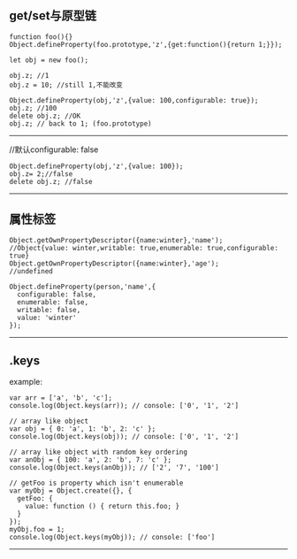 ## get/set与原型链

    function foo(){}
    Object.defineProperty(foo.prototype,'z',{get:function(){return 1;}});

    let obj = new foo();

    obj.z; //1
    obj.z = 10; //still 1,不能改变

    Object.defineProperty(obj,'z',{value: 100,configurable: true});
    obj.z; //100
    delete obj.z; //OK
    obj.z; // back to 1; (foo.prototype)
    
- - -
//默认configurable: false
    
    Object.defineProperty(obj,'z',{value: 100}); 
    obj.z= 2;//false
    delete obj.z; //false

- - -
## 属性标签

    Object.getOwnPropertyDescriptor({name:winter},'name');
    //Object{value: winter,writable: true,enumerable: true,configurable: true}
    Object.getOwnPropertyDescriptor({name:winter},'age');
    //undefined

    Object.defineProperty(person,'name',{
      configurable: false,
      enumerable: false,
      writable: false,
      value: 'winter'
    });

- - -
## .keys
example:

    var arr = ['a', 'b', 'c'];
    console.log(Object.keys(arr)); // console: ['0', '1', '2']

    // array like object
    var obj = { 0: 'a', 1: 'b', 2: 'c' };
    console.log(Object.keys(obj)); // console: ['0', '1', '2']

    // array like object with random key ordering
    var anObj = { 100: 'a', 2: 'b', 7: 'c' };
    console.log(Object.keys(anObj)); // ['2', '7', '100']

    // getFoo is property which isn't enumerable
    var myObj = Object.create({}, {
      getFoo: {
        value: function () { return this.foo; }
      } 
    });
    myObj.foo = 1;
    console.log(Object.keys(myObj)); // console: ['foo']

- - -
## 
